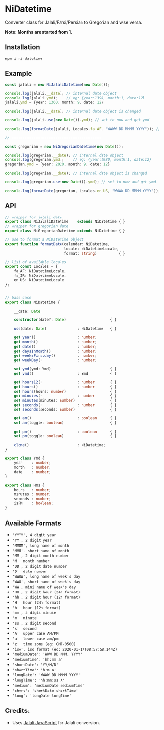 # NiDatetime
Converter class for Jalali/Farsi/Persian to Gregorian and wise versa.

**Note: Months are started from 1.**

## Installation
    npm i ni-datetime

## Example
```typescript
const jalali = new NiJalaliDatetime(new Date());

console.log(jalali.__date); // internal date object
console.log(jalali.ymd);    // eg: {year:1390, month:1, date:12}
jalali.ymd = {year: 1360, month: 9, date: 12}

console.log(jalali.__date); // internal date object is changed

console.log(jalali.use(new Date()).ymd); // set to now and get ymd 

console.log(formatDate(jalali, Locales.fa_AF, "WWWW DD MMMM YYYY")); // eg: شنبه 9 قوس 1390

// -----------------------------------------

const gregorian = new NiGregorianDatetime(new Date());

console.log(gregorian.__date); // internal date object
console.log(gregorian.ymd);    // eg: {year:1980, month:1, date:12}
gregorian.ymd = {year: 2020, month: 9, date: 12}

console.log(gregorian.__date); // internal date object is changed

console.log(gregorian.use(new Date()).ymd); // set to now and get ymd

console.log(formatDate(gregorian, Locales.en_US, "WWWW DD MMMM YYYY")); // eg: Monday 20 January 2020
```

## API
```typescript 
// wrapper for jalali date
export class NiJalaliDatetime    extends NiDatetime { }
// wrapper for gregorian date
export class NiGregorianDatetime extends NiDatetime { }

// use to format a NiDatetime object
export function formatDate(calendar: NiDatetime, 
                           locale: NiDatetimeLocale, 
                           format: string)          { }

// list of available locales
export const Locales = {
    fa_AF: NiDatetimeLocale,
    fa_IR: NiDatetimeLocale,
    en_US: NiDatetimeLocale
};


// base case
export class NiDatetime {

    __date: Date;

    constructor(date?: Date)                    { }

    use(date: Date)              : NiDatetime   { }

    get year()                   : number;
    get month()                  : number;
    get date()                   : number;
    get daysInMonth()            : number;
    get weeksFirstday()          : number;
    get weekDay()                : number;

    set ymd(ymd: Ymd)                           { }
    get ymd()                    : Ymd          { }

    get hours12()                : number       { }
    get hours()                  : number       { }
    set hours(hours: number)                    { }
    get minutes()                : number       { }
    set minutes(minutes: number)                { }
    get seconds()                : number       { }
    set seconds(seconds: number)                { }

    get am()                     : boolean      { }
    set am(toggle: boolean)                     { }

    get pm()                     : boolean      { }
    set pm(toggle: boolean)                     { }

    clone()                      : NiDatetime;
}

export class Ymd {
    year    : number;
    month   : number;
    date    : number;
}

export class Hms {
    hours   : number;
    minutes : number;
    seconds : number;
    isPM    : boolean;
}
```

## Available Formats
- `'YYYY', 4 digit year`
- `'YY', 2 digit year`
- `'MMMM', long name of month `
- `'MMM', short name of month `
- `'MM', 2 digit month number`
- `'M', month number`
- `'DD', 2 digit date number`
- `'D', date number`
- `'WWWW', long name of week's day`
- `'WWW', short name of week's day`
- `'WW', mini name of week's day`
- `'HH', 2 digit hour (24h format)`
- `'hh', 2 digit hour (12h format)`
- `'H', hour (24h format)`
- `'h', hour (12h format)`
- `'mm', 2 digit minute`
- `'m', minute`
- `'ss', 2 digit second`
- `'s', second`
- `'A', upper case AM/PM`
- `'a', lower case am/pm`
- `'z', time zone (eg: GMT-0500)`
- `'iso', iso format (eg: 2020-01-17T08:57:58.144Z)`
- `'mediumDate': 'WWW DD MMM, YYYY'`
- `'mediumTime': 'hh:mm a'`
- `'shortDate': 'YY/M/D'`
- `'shortTime': 'h:m a'`
- `'longDate': 'WWWW DD MMMM YYYY'`
- `'longTime': 'hh:mm:ss A'`
- `'medium': 'mediumDate mediumTime'`
- `'short': 'shortDate shortTime'`
- `'long': 'longDate longTime'`

## Credits:
- Uses [Jalali JavaScript](https://github.com/jalaali/jalaali-js) for Jalali conversion.